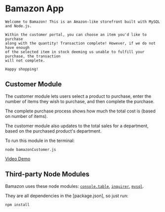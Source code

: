 # Bamazon App

```
Welcome to Bamazon! This is an Amazon-like storefront built with MySQL and Node.js. 

Within the customer portal, you can choose an item you'd like to purchase
along with the quantity! Transaction complete! However, if we do not have enough 
of the selected item in stock deeming us unable to fulfill your purchase, the transaction 
will not complete.

Happy shopping!
 ```
 ## Customer Module

The customer module lets users select a product to purchase, enter the number of items they wish to purchase, and then complete the purchase.

The complete purchase process shows how much the total cost is (based on number of items).

The customer module also updates to the total sales for a department, based on the purchased product's department.

To run this module in the terminal:

`node bamazonCustomer.js`

<a href="https://youtu.be/iu_4OceMyWY">Video Demo</a>


 ## Third-party Node Modules

Bamazon uses these node modules: [`console.table`](https://www.npmjs.com/package/console.table), [`inquirer`](https://www.npmjs.com/package/inquirer), [`mysql`](https://www.npmjs.com/package/mysql).

They are all dependencies in the [package.json], so just run:

`npm install`




